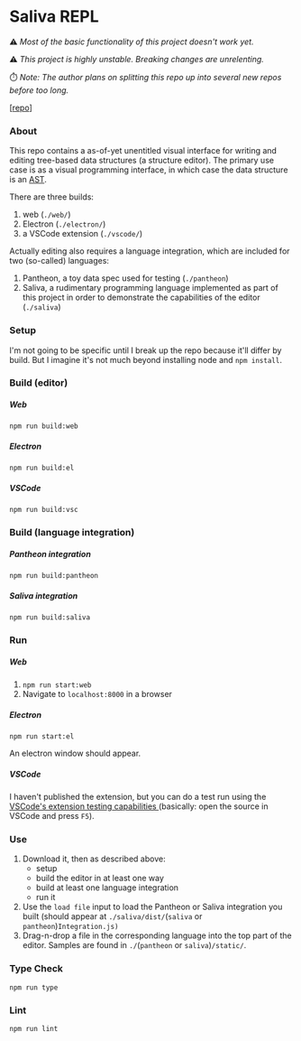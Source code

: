 # Saliva REPL

⚠️ *Most of the basic functionality of this project doesn't work yet.*

⚠️ *This project is highly unstable. Breaking changes are unrelenting.*

⏱️ *Note: The author plans on splitting this repo up into several new repos before too long.*

[[repo](https://gitlab.com/Persola/saliva-repl)]

### About
This repo contains a as-of-yet unentitled visual interface for writing and editing tree-based data structures (a structure editor). The primary use case is as a visual programming interface, in which case the data structure is an [AST](https://en.wikipedia.org/wiki/Abstract_syntax_tree).

There are three builds:
1. web (`./web/`)
2. Electron (`./electron/`)
3. a VSCode extension (`./vscode/`)

Actually editing also requires a language integration, which are included for two (so-called) languages:

1. Pantheon, a toy data spec used for testing (`./pantheon`)
2. Saliva, a rudimentary programming language implemented as part of this project in order to demonstrate the capabilities of the editor (`./saliva`)


### Setup
I'm not going to be specific until I break up the repo because it'll differ by build. But I imagine it's not much beyond installing node and `npm install`.

### Build (editor)

##### Web
```shell
npm run build:web
```

##### Electron
```shell
npm run build:el
```

##### VSCode
```shell
npm run build:vsc
```
### Build (language integration)

##### Pantheon integration
```shell
npm run build:pantheon
```

##### Saliva integration
```shell
npm run build:saliva
```

### Run

##### Web
1. `npm run start:web`
2. Navigate to `localhost:8000` in a browser

##### Electron
```shell
npm run start:el
```
An electron window should appear.

##### VSCode
I haven't published the extension, but you can do a test run using the [VSCode's extension testing capabilities ](https://code.visualstudio.com/api/working-with-extensions/testing-extension) (basically: open the source in VSCode and press `F5`).

### Use
1. Download it, then as described above:
    * setup
    * build the editor in at least one way
    * build at least one language integration
    * run it
1. Use the `load file` input to load the Pantheon or Saliva integration you built (should appear at `./saliva/dist/`(`saliva` or `pantheon`)`Integration.js)`
2. Drag-n-drop a file in the corresponding language into the top part of the editor. Samples are found in `./`(`pantheon` or `saliva`)`/static/`.

### Type Check
```shell
npm run type
```

### Lint
```shell
npm run lint
```

